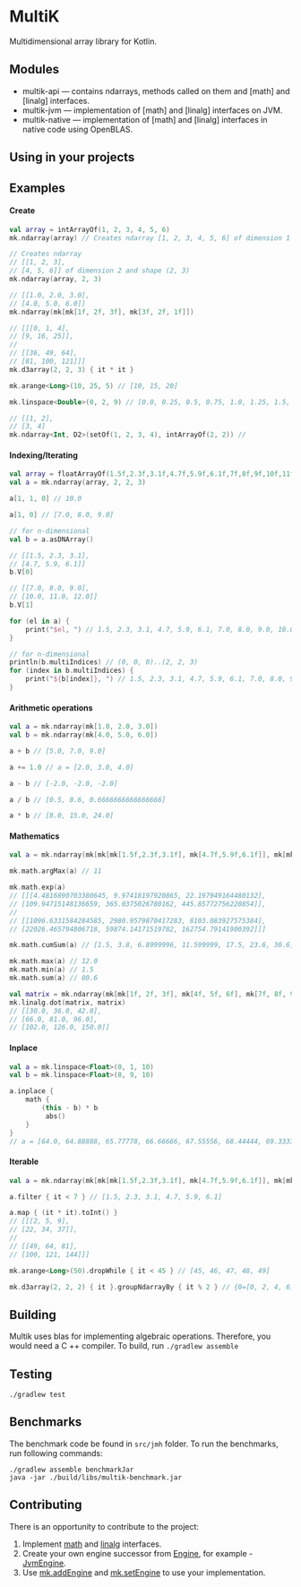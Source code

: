 # MultiK

Multidimensional array library for Kotlin.

## Modules
* multik-api &mdash; contains ndarrays, methods called on them and [math] and [linalg] interfaces.
* multik-jvm &mdash; implementation of [math] and [linalg] interfaces on JVM.
* multik-native &mdash; implementation of [math] and [linalg] interfaces in native code using OpenBLAS.

## Using in your projects


## Examples

#### Create

```kotlin
val array = intArrayOf(1, 2, 3, 4, 5, 6)
mk.ndarray(array) // Creates ndarray [1, 2, 3, 4, 5, 6] of dimension 1 and shape (6)

// Creates ndarray
// [[1, 2, 3],
// [4, 5, 6]] of dimension 2 and shape (2, 3)
mk.ndarray(array, 2, 3)

// [[1.0, 2.0, 3.0],
// [4.0, 5.0, 6.0]]
mk.ndarray(mk[mk[1f, 2f, 3f], mk[3f, 2f, 1f]])

// [[[0, 1, 4],
// [9, 16, 25]],
// 
// [[36, 49, 64],
// [81, 100, 121]]]
mk.d3array(2, 2, 3) { it * it }

mk.arange<Long>(10, 25, 5) // [10, 15, 20]

mk.linspace<Double>(0, 2, 9) // [0.0, 0.25, 0.5, 0.75, 1.0, 1.25, 1.5, 1.75, 2.0]

// [[1, 2],
// [3, 4]
mk.ndarray<Int, D2>(setOf(1, 2, 3, 4), intArrayOf(2, 2)) //
```

#### Indexing/Iterating

```kotlin
val array = floatArrayOf(1.5f,2.3f,3.1f,4.7f,5.9f,6.1f,7f,8f,9f,10f,11f,12f)
val a = mk.ndarray(array, 2, 2, 3)

a[1, 1, 0] // 10.0

a[1, 0] // [7.0, 8.0, 9.0]

// for n-dimensional
val b = a.asDNArray()

// [[1.5, 2.3, 3.1],
// [4.7, 5.9, 6.1]]
b.V[0]

// [[7.0, 8.0, 9.0],
// [10.0, 11.0, 12.0]]
b.V[1]

for (el in a) {
    print("$el, ") // 1.5, 2.3, 3.1, 4.7, 5.9, 6.1, 7.0, 8.0, 9.0, 10.0, 11.0, 12.0, 
}

// for n-dimensional
println(b.multiIndices) // (0, 0, 0)..(2, 2, 3)
for (index in b.multiIndices) {
    print("${b[index]}, ") // 1.5, 2.3, 3.1, 4.7, 5.9, 6.1, 7.0, 8.0, 9.0, 10.0, 11.0, 12.0,
}
```

#### Arithmetic operations

```kotlin
val a = mk.ndarray(mk[1.0, 2.0, 3.0])
val b = mk.ndarray(mk[4.0, 5.0, 6.0])

a + b // [5.0, 7.0, 9.0]

a += 1.0 // a = [2.0, 3.0, 4.0]

a - b // [-2.0, -2.0, -2.0]

a / b // [0.5, 0.6, 0.6666666666666666]

a * b // [8.0, 15.0, 24.0]
```

#### Mathematics 

```kotlin
val a = mk.ndarray(mk[mk[mk[1.5f,2.3f,3.1f], mk[4.7f,5.9f,6.1f]], mk[mk[7f,8f,9f], mk[10f,11f,12f]]])

mk.math.argMax(a) // 11

mk.math.exp(a)
// [[[4.4816890703380645, 9.97418197920865, 22.197949164480132],
// [109.94715148136659, 365.0375026780162, 445.85772756220854]],
//
// [[1096.6331584284585, 2980.9579870417283, 8103.083927575384],
// [22026.465794806718, 59874.14171519782, 162754.79141900392]]]

mk.math.cumSum(a) // [1.5, 3.8, 6.8999996, 11.599999, 17.5, 23.6, 30.6, 38.6, 47.6, 57.6, 68.6, 80.6]

mk.math.max(a) // 12.0
mk.math.min(a) // 1.5
mk.math.sum(a) // 80.6

val matrix = mk.ndarray(mk[mk[1f, 2f, 3f], mk[4f, 5f, 6f], mk[7f, 8f, 9f]])
mk.linalg.dot(matrix, matrix)
// [[30.0, 36.0, 42.0],
// [66.0, 81.0, 96.0],
// [102.0, 126.0, 150.0]]
```

#### Inplace

```kotlin
val a = mk.linspace<Float>(0, 1, 10)
val b = mk.linspace<Float>(8, 9, 10)

a.inplace { 
    math { 
        (this - b) * b
         abs()
    }
}
// a = [64.0, 64.88888, 65.77778, 66.66666, 67.55556, 68.44444, 69.333336, 70.22222, 71.111115, 72.0]
```

#### Iterable

```kotlin
val a = mk.ndarray(mk[mk[mk[1.5f,2.3f,3.1f], mk[4.7f,5.9f,6.1f]], mk[mk[7f,8f,9f], mk[10f,11f,12f]]])

a.filter { it < 7 } // [1.5, 2.3, 3.1, 4.7, 5.9, 6.1]

a.map { (it * it).toInt() }
// [[[2, 5, 9],
// [22, 34, 37]],
//
// [[49, 64, 81],
// [100, 121, 144]]]

mk.arange<Long>(50).dropWhile { it < 45 } // [45, 46, 47, 48, 49]

mk.d3array(2, 2, 2) { it }.groupNdarrayBy { it % 2 } // {0=[0, 2, 4, 6], 1=[1, 3, 5, 7]}
```

## Building
Multik uses blas for implementing algebraic operations. Therefore, you would need a C ++ compiler.
To build, run `./gradlew assemble`

## Testing
`./gradlew test`

## Benchmarks

The benchmark code be found in `src/jmh` folder. To run the benchmarks, run following commands:
```
./gradlew assemble benchmarkJar
java -jar ./build/libs/multik-benchmark.jar
```

## Contributing
There is an opportunity to contribute to the project:
1. Implement [math](multik-api/src/main/kotlin/org/jetbrains/multik/api/Math.kt) and [linalg](multik-api/src/main/kotlin/org/jetbrains/multik/api/LinAlg.kt) interfaces.
2. Create your own engine successor from [Engine](multik-api/src/main/kotlin/org/jetbrains/multik/api/Engine.kt), for example - [JvmEngine](multik-jvm/src/main/kotlin/org/jetbrains/multik/jvm/JvmEngine.kt).
3. Use [mk.addEngine](https://github.com/devcrocod/multik/blob/972b18cfd2952abd811fabf34461d238e55c5587/multik-api/src/main/kotlin/org/jetbrains/multik/api/Multik.kt#L23) and [mk.setEngine](https://github.com/devcrocod/multik/blob/972b18cfd2952abd811fabf34461d238e55c5587/multik-api/src/main/kotlin/org/jetbrains/multik/api/Multik.kt#L27)
to use your implementation.